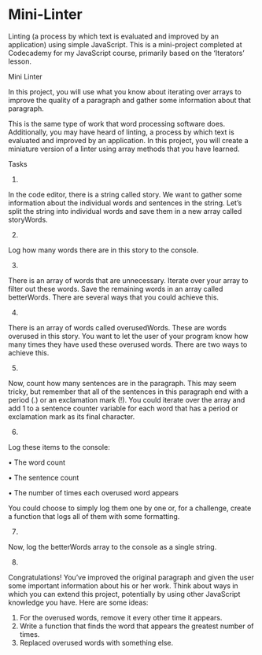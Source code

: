 # Mini-Linter
Linting (a process by which text is evaluated and improved by an application) using simple JavaScript. This is a mini-project completed at Codecademy for my JavaScript course, primarily based on the ‘Iterators’ lesson.


Mini Linter

In this project, you will use what you know about iterating over arrays to improve the quality of a paragraph and gather some information about that paragraph.

This is the same type of work that word processing software does. Additionally, you may have heard of linting, a process by which text is evaluated and improved by an application. In this project, you will create a miniature version of a linter using array methods that you have learned.


Tasks

1.
In the code editor, there is a string called story. We want to gather some information about the individual words and sentences in the string. Let’s split the string into individual words and save them in a new array called storyWords.

2.
Log how many words there are in this story to the console.

3.
There is an array of words that are unnecessary. Iterate over your array to filter out these words. Save the remaining words in an array called betterWords. There are several ways that you could achieve this.

4.
There is an array of words called overusedWords. These are words overused in this story. You want to let the user of your program know how many times they have used these overused words. There are two ways to achieve this.

5.
Now, count how many sentences are in the paragraph.
This may seem tricky, but remember that all of the sentences in this paragraph end with a period (.) or an exclamation mark (!). You could iterate over the array and add 1 to a sentence counter variable for each word that has a period or exclamation mark as its final character.

6.
Log these items to the console:

•	The word count

•	The sentence count

•	The number of times each overused word appears

You could choose to simply log them one by one or, for a challenge, create a function that logs all of them with some formatting.

7.
Now, log the betterWords array to the console as a single string.

8.
Congratulations! You’ve improved the original paragraph and given the user some important information about his or her work. Think about ways in which you can extend this project, potentially by using other JavaScript knowledge you have.
Here are some ideas:
1.	For the overused words, remove it every other time it appears.
2.	Write a function that finds the word that appears the greatest number of times.
3.	Replaced overused words with something else.

